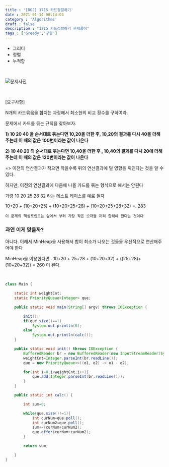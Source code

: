 ```yaml
---
title : '[BOJ] 1715 카드정렬하기'
date : 2021-01-14 00:14:04
category : 'Algorithms'
draft : false
description : "1715 카드정렬하기 문제풀이"
tags : ['Greedy','구현']
---
```


* 그리디
* 정렬
* 누적합

<br/>

![문제사진](https://user-images.githubusercontent.com/57346393/104471563-5de0cd80-55fe-11eb-8384-9c9cac04c4b2.png)

<br/>

[요구사항]

N개의 카드묶음을 합치는 과정에서  최소한의 비교 횟수를 구하여라.

문제에서 카드를 묶는 규칙을 찾아보자.

**1) 10 20 40 을 순서대로 묶는다면 10,20을  더한 후, 10,20의 결과를 다시 40을 더해주는데 이 때의 값은 100번이라는 값이 나온다**

**2) 10 40 20 의 순서대로 묶는다면 10,40을 더한 후 , 10,40의 결과를 다시 20에 더해주는데 이 때의 값은 120번이라는 값이 나온다**

=> 이전의 연산결과가 작으면 작을수록 뒤의 연산결과에 덜 영향을 끼친다는 것을 알 수 있다.

하지만, 이전의 연산결과에 다음에 나올 카드를 묶는 형식으로 해서는 안된다

가령 10 20 25 28 32 라는 테스트 케이스를 예로 들자

10+20 + (10+20+25) + (10+20+25+28) + (10+20+25+28+32) =. 283

` 이 문제의 핵심포인트는 앞에서 부터 가장 작은 숫자들 끼리 합해야 한다는 것이다 `

### 과연 이게 맞을까?

아니다. 이래서 MinHeap을 사용해서 합이 최소가 나오는 것들을 우선적으로 연산해주어야 한다

MinHeap을 이용한다면..
10+20 + 25+28 + (10+20+32) + ((25+28)+(10+20+32)) = 260 이 된다.

<br/>

```java
class Main {

    static int weightCnt;
    static PriorityQueue<Integer> que;

    public static void main(String[] argv) throws IOException {

        init();
        if(que.size()==1)
            System.out.println(0);
        else
            System.out.println(calc());
    }

    public static void init() throws IOException {
        BufferedReader br = new BufferedReader(new InputStreamReader(System.in));
        weightCnt=Integer.parseInt(br.readLine());
        que = new PriorityQueue<>((o1, o2) -> o1 - o2);

        for(int i=0;i<weightCnt;i++){
            que.add(Integer.parseInt(br.readLine()));
        }
    }

    public static int calc() {

        int sum=0;

        while(que.size()!=1){
            int curNum=que.poll();
            int curNum2=que.poll();
            sum+=(curNum+curNum2);
            que.offer(curNum+curNum2);
        }

        return sum;

    }
}


```